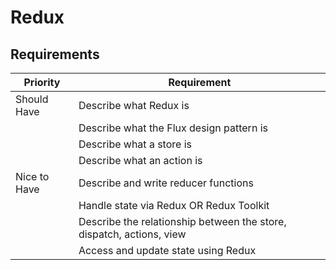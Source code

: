 # Redux

## Requirements

| Priority  | Requirement                                                         |
|-----------|---------------------------------------------------------------------|
| Should Have  | Describe what Redux is                                              |
|   | Describe what the Flux design pattern is                            |
|   | Describe what a store is                                           |
|   | Describe what an action is                                         |
| Nice to Have  | Describe and write reducer functions                               |
|   | Handle state via Redux OR Redux Toolkit                             |
|   | Describe the relationship between the store, dispatch, actions, view |
|   | Access and update state using Redux                                  |